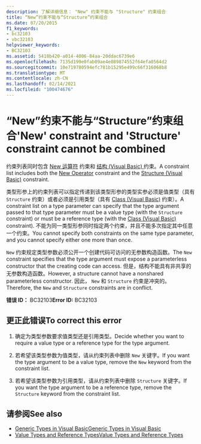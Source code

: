 ```yaml
---
description: 了解详细信息： "New" 约束不能与 "Structure" 约束组合
title: “New”约束不能与“Structure”约束组合
ms.date: 07/20/2015
f1_keywords:
- bc32103
- vbc32103
helpviewer_keywords:
- BC32103
ms.assetid: 5418b420-a014-4006-84aa-20ddac6739e6
ms.openlocfilehash: 7135d199e0fab09ae4e089874552f64efa0564d2
ms.sourcegitcommit: 10e719780594efc781b15295e499c66f316068b8
ms.translationtype: MT
ms.contentlocale: zh-CN
ms.lasthandoff: 02/14/2021
ms.locfileid: "100474676"
---
```

# <a name="new-constraint-and-structure-constraint-cannot-be-combined"></a><span data-ttu-id="c6c5e-103">“New”约束不能与“Structure”约束组合</span><span class="sxs-lookup"><span data-stu-id="c6c5e-103">'New' constraint and 'Structure' constraint cannot be combined</span></span>

<span data-ttu-id="c6c5e-104">约束列表同时包含 [New 运算符](../language-reference/operators/new-operator.md) 约束和 [结构 (Visual Basic) ](../language-reference/statements/structure-statement.md) 约束。</span><span class="sxs-lookup"><span data-stu-id="c6c5e-104">A constraint list includes both the [New Operator](../language-reference/operators/new-operator.md) constraint and the [Structure (Visual Basic)](../language-reference/statements/structure-statement.md) constraint.</span></span>  
  
 <span data-ttu-id="c6c5e-105">类型形参上的约束列表可以指定传递到该类型形参的类型实参必须是值类型（具有 `Structure` 约束）或者必须是引用类型（具有 [Class (Visual Basic)](../language-reference/statements/class-statement.md) 约束）。</span><span class="sxs-lookup"><span data-stu-id="c6c5e-105">A constraint list on a type parameter can specify that the type argument passed to that type parameter must be a value type (with the `Structure` constraint) or must be a reference type (with the [Class (Visual Basic)](../language-reference/statements/class-statement.md) constraint).</span></span> <span data-ttu-id="c6c5e-106">不能为同一类型形参同时指定两个约束，并且不能多次指定其中任意一个约束。</span><span class="sxs-lookup"><span data-stu-id="c6c5e-106">You cannot specify both constraints on the same type parameter, and you cannot specify either one more than once.</span></span>  
  
 <span data-ttu-id="c6c5e-107">`New` 约束规定类型参数必须公开一个创建代码可访问的无参数构造函数。</span><span class="sxs-lookup"><span data-stu-id="c6c5e-107">The `New` constraint specifies that the type argument must expose a parameterless constructor that the creating code can access.</span></span> <span data-ttu-id="c6c5e-108">但是，结构不能具有非共享的无参数构造函数。</span><span class="sxs-lookup"><span data-stu-id="c6c5e-108">However, a structure cannot have a nonshared parameterless constructor.</span></span> <span data-ttu-id="c6c5e-109">因此， `New` 和 `Structure` 约束是冲突的。</span><span class="sxs-lookup"><span data-stu-id="c6c5e-109">Therefore, the `New` and `Structure` constraints are in conflict.</span></span>  
  
 <span data-ttu-id="c6c5e-110">**错误 ID：** BC32103</span><span class="sxs-lookup"><span data-stu-id="c6c5e-110">**Error ID:** BC32103</span></span>  
  
## <a name="to-correct-this-error"></a><span data-ttu-id="c6c5e-111">更正此错误</span><span class="sxs-lookup"><span data-stu-id="c6c5e-111">To correct this error</span></span>  
  
1. <span data-ttu-id="c6c5e-112">确定为类型参数要求值类型还是引用类型。</span><span class="sxs-lookup"><span data-stu-id="c6c5e-112">Decide whether you want to require a value type or a reference type for the type argument.</span></span>  
  
2. <span data-ttu-id="c6c5e-113">若希望该类型参数为值类型，请从约束列表中删除 `New` 关键字。</span><span class="sxs-lookup"><span data-stu-id="c6c5e-113">If you want the type argument to be a value type, remove the `New` keyword from the constraint list.</span></span>  
  
3. <span data-ttu-id="c6c5e-114">若希望该类型参数为引用类型，请从约束列表中删除 `Structure` 关键字。</span><span class="sxs-lookup"><span data-stu-id="c6c5e-114">If you want the type argument to be a reference type, remove the `Structure` keyword from the constraint list.</span></span>  
  
## <a name="see-also"></a><span data-ttu-id="c6c5e-115">请参阅</span><span class="sxs-lookup"><span data-stu-id="c6c5e-115">See also</span></span>

- [<span data-ttu-id="c6c5e-116">Generic Types in Visual Basic</span><span class="sxs-lookup"><span data-stu-id="c6c5e-116">Generic Types in Visual Basic</span></span>](../programming-guide/language-features/data-types/generic-types.md)
- [<span data-ttu-id="c6c5e-117">Value Types and Reference Types</span><span class="sxs-lookup"><span data-stu-id="c6c5e-117">Value Types and Reference Types</span></span>](../programming-guide/language-features/data-types/value-types-and-reference-types.md)
